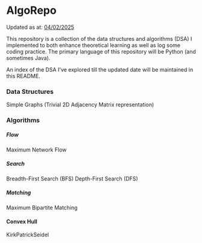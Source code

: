 # AlgoRepo

Updated as at: <u>04/02/2025</u>

This repository is a collection of the data structures and algorithms (DSA) I implemented to both enhance theoretical learning as well as log some coding practice. The primary language of this repository will be Python (and sometimes Java).

An index of the DSA I've explored till the updated date will be maintained in this README.

### Data Structures

Simple Graphs (Trivial 2D Adjacency Matrix representation)

### Algorithms

##### Flow

Maximum Network Flow

##### Search

Breadth-First Search (BFS)
Depth-First Search (DFS)

##### Matching

Maximum Bipartite Matching

#### Convex Hull

KirkPatrickSeidel
